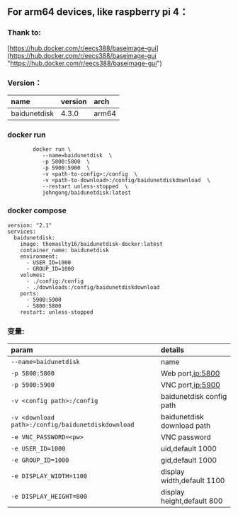 ## For arm64 devices, like raspberry pi 4：

### Thank to:

[https://hub.docker.com/r/eecs388/baseimage-gui](https://hub.docker.com/r/eecs388/baseimage-gui "https://hub.docker.com/r/eecs388/baseimage-gui")                                       

### Version：

|name|version|arch|
|:-|:-|:-|
|baidunetdisk|4.3.0|arm64|

### docker run

```
        docker run \
           --name=baidunetdisk  \
           -p 5800:5800  \
           -p 5900:5900  \
           -v <path-to-config>:/config  \
           -v <path-to-download>:/config/baidunetdiskdownload  \
           --restart unless-stopped  \
           johngong/baidunetdisk:latest
```
           
### docker compose

```
version: "2.1"
services:
  baidunetdisk:
    image: thomaslty16/baidunetdisk-docker:latest
    container_name: baidunetdisk
    environment:
      - USER_ID=1000
      - GROUP_ID=1000
    volumes:
      - ./config:/config
      - ./downloads:/config/baidunetdiskdownload
    ports:
      - 5900:5900
      - 5800:5800
    restart: unless-stopped
```

### 变量:

|param|details|
|:-|:-|
| `--name=baidunetdisk` |name|
| `-p 5800:5800` |Web port,[ip:5800](ip:5800)|
| `-p 5900:5900` |VNC port,[ip:5900](ip:5900)|
| `-v <config path>:/config` |baidunetdisk config path|
| `-v <download path>:/config/baidunetdiskdownload` |baidunetdisk download path|
| `-e VNC_PASSWORD=<pw>` |VNC password|
| `-e USER_ID=1000` |uid,default 1000|
| `-e GROUP_ID=1000` |gid,default 1000|
| `-e DISPLAY_WIDTH=1100` |display width,default 1100|
| `-e DISPLAY_HEIGHT=800` |display height,default 800|                                

